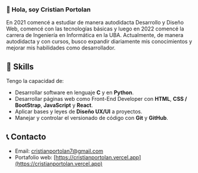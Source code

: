 ### 👋 Hola, soy **Cristian Portolan**

En 2021 comencé a estudiar de manera autodidacta Desarrollo y Diseño Web, comencé con las tecnologías básicas y luego en 2022 comencé la carrera de Ingeniería en Informática en la UBA. Actualmente, de manera autodidacta y con cursos, busco expandir diariamente mis conocimientos y mejorar mis habilidades como desarrollador.

## 🧠 Skills

Tengo la capacidad de:
* Desarrollar software en lenguaje **C** y en **Python**.
* Desarrollar páginas web como Front-End Developer con **HTML**, **CSS / BootStrap**, **JavaScript** y **React**. 
* Aplicar bases y leyes de **Diseño UX/UI** a proyectos.
* Manejar y controlar el versionado de código con **Git** y **GitHub**.

## 📞 Contacto

* Email: cristianportolan7@gmail.com
* Portafolio web: [https://cristianportolan.vercel.app](https://cristianportolan.vercel.app)
